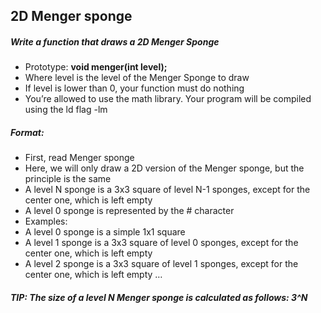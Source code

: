 ## 2D Menger sponge

##### Write a function that draws a 2D Menger Sponge

- Prototype: **void menger(int level);**
- Where level is the level of the Menger Sponge to draw
- If level is lower than 0, your function must do nothing
- You’re allowed to use the math library. Your program will be compiled using the ld flag -lm
##### Format:

- First, read Menger sponge
- Here, we will only draw a 2D version of the Menger sponge, but the principle is the same
- A level N sponge is a 3x3 square of level N-1 sponges, except for the center one, which is left empty
- A level 0 sponge is represented by the # character
- Examples:
 - A level 0 sponge is a simple 1x1 square
 - A level 1 sponge is a 3x3 square of level 0 sponges, except for the center one, which is left empty
 - A level 2 sponge is a 3x3 square of level 1 sponges, except for the center one, which is left empty
…
##### TIP: The size of a level N Menger sponge is calculated as follows: 3^N